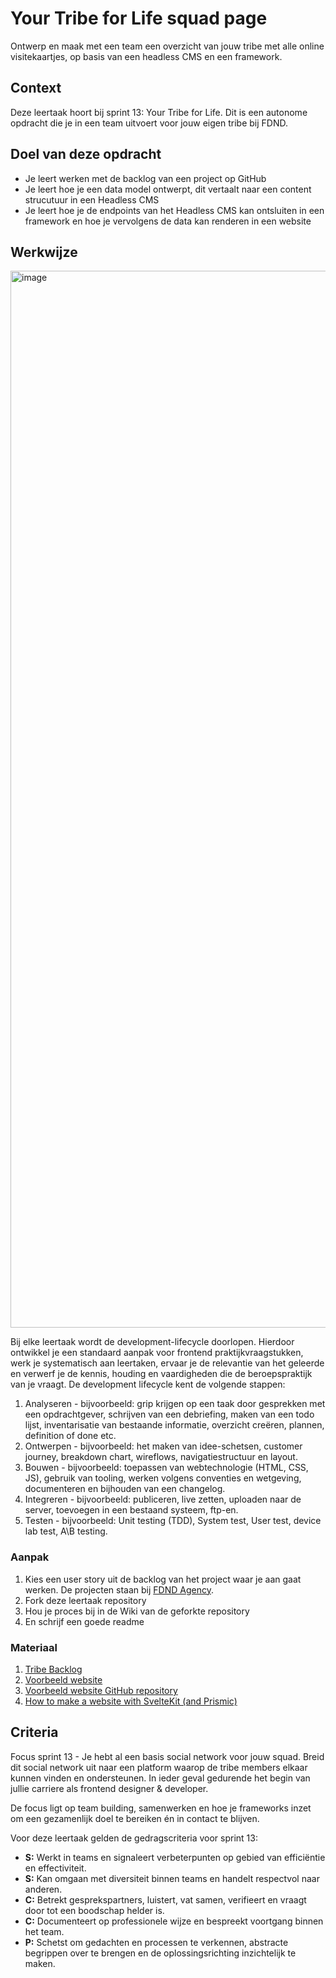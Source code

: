 <!--
De conventie voor naamgeving is sprintnaam-(sub)taaknaam
Topics: (sub)task semester-naam, semesternummer, sprint-naam, sprint-nummer
-->

# Your Tribe for Life squad page

Ontwerp en maak met een team een overzicht van jouw tribe met alle online visitekaartjes, op basis van een headless CMS en een framework.

## Context
Deze leertaak hoort bij sprint 13: Your Tribe for Life. Dit is een autonome opdracht die je in een team uitvoert voor jouw eigen tribe bij FDND.

## Doel van deze opdracht

- Je leert werken met de backlog van een project op GitHub
- Je leert hoe je een data model ontwerpt, dit vertaalt naar een content strucutuur in een Headless CMS
- Je leert hoe je de endpoints van het Headless CMS kan ontsluiten in een framework en hoe je vervolgens de data kan renderen in een website

## Werkwijze
<img width="1691" alt="image" src="https://user-images.githubusercontent.com/1061632/190360669-576a28c8-8738-49e4-9ea7-a10d33eccaa6.png">

Bij elke leertaak wordt de development-lifecycle doorlopen. Hierdoor ontwikkel je een standaard aanpak voor frontend praktijkvraagstukken, werk je systematisch aan leertaken, ervaar je de relevantie van het geleerde en verwerf je de kennis, houding en vaardigheden die de beroepspraktijk van je vraagt.
De development lifecycle kent de volgende stappen:

1. Analyseren - bijvoorbeeld: grip krijgen op een taak door gesprekken met een opdrachtgever, schrijven van een debriefing, maken van een todo lijst, inventarisatie van bestaande informatie, overzicht creëren, plannen, definition of done etc.
2. Ontwerpen - bijvoorbeeld: het maken van idee-schetsen, customer journey, breakdown chart, wireflows, navigatiestructuur en layout.
3. Bouwen - bijvoorbeeld: toepassen van webtechnologie (HTML, CSS, JS), gebruik van tooling, werken volgens conventies en wetgeving, documenteren en bijhouden van een changelog.
4. Integreren - bijvoorbeeld: publiceren, live zetten, uploaden naar de server, toevoegen in een bestaand systeem, ftp-en.
5. Testen - bijvoorbeeld: Unit testing (TDD), System test, User test, device lab test, A\B testing.

### Aanpak
1. Kies een user story uit de backlog van het project waar je aan gaat werken. De projecten staan bij [FDND Agency](https://github.com/fdnd-agency).  
2. Fork deze leertaak repository
3. Hou je proces bij in de Wiki van de geforkte repository
4. En schrijf een goede readme

### Materiaal
1. [Tribe Backlog](https://github.com/fdnd-agency/fdnd/projects/10)
2. [Voorbeeld website](https://programma.fdnd.nl)
3. [Voorbeeld website GitHub repository](https://github.com/fdnd/programma)
4. [How to make a website with SvelteKit (and Prismic)](https://prismic.io/blog/svelte-sveltekit-tutorial)

## Criteria

Focus sprint 13 - Je hebt al een basis social network voor jouw squad. Breid dit social network uit naar een platform waarop de tribe members elkaar kunnen vinden en ondersteunen. In ieder geval gedurende het begin van jullie carriere als frontend designer & developer.

De focus ligt op team building, samenwerken en hoe je frameworks inzet om een gezamenlijk doel te bereiken én in contact te blijven.

Voor deze leertaak gelden de gedragscriteria voor sprint 13:

- **S:** Werkt in teams en signaleert verbeterpunten op gebied van efficiëntie en effectiviteit.
- **S:** Kan omgaan met diversiteit binnen teams en handelt respectvol naar anderen.
- **C:** Betrekt gesprekspartners, luistert, vat samen, verifieert en vraagt door tot een boodschap helder is.
- **C:** Documenteert op professionele wijze en bespreekt voortgang binnen het team.
- **P:** Schetst om gedachten en processen te verkennen, abstracte begrippen over te brengen en de oplossingsrichting inzichtelijk te maken.
